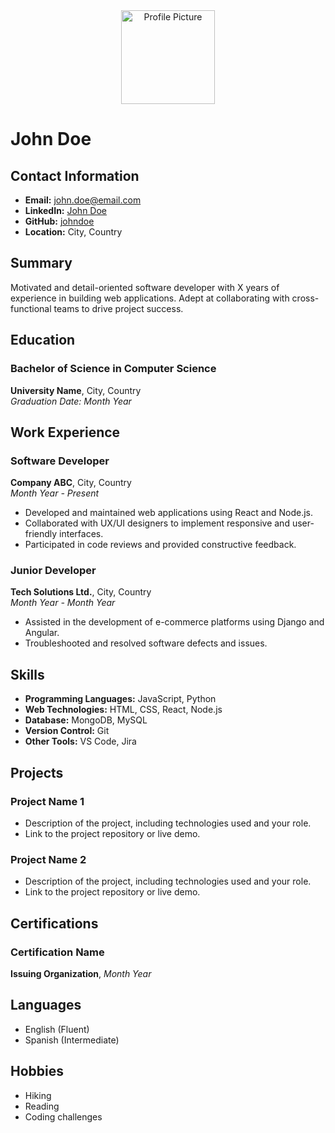 

  <div align="center">
  <img src="profile_picture.jpg" alt="Profile Picture" width="150" height="150">
</div>

  # John Doe

  ## Contact Information

  - **Email:** john.doe@email.com
  - **LinkedIn:** [John Doe](https://www.linkedin.com/in/johndoe/)
  - **GitHub:** [johndoe](https://github.com/johndoe)
  - **Location:** City, Country

  ## Summary

  Motivated and detail-oriented software developer with X years of experience in building web applications. Adept at collaborating with cross-functional teams to drive project success.

  ## Education

  ### Bachelor of Science in Computer Science
  **University Name**, City, Country  
  *Graduation Date: Month Year*

  ## Work Experience

  ### Software Developer
  **Company ABC**, City, Country  
  *Month Year - Present*

  - Developed and maintained web applications using React and Node.js.
  - Collaborated with UX/UI designers to implement responsive and user-friendly interfaces.
  - Participated in code reviews and provided constructive feedback.

  ### Junior Developer
  **Tech Solutions Ltd.**, City, Country  
  *Month Year - Month Year*

  - Assisted in the development of e-commerce platforms using Django and Angular.
  - Troubleshooted and resolved software defects and issues.

  ## Skills

  - **Programming Languages:** JavaScript, Python
  - **Web Technologies:** HTML, CSS, React, Node.js
  - **Database:** MongoDB, MySQL
  - **Version Control:** Git
  - **Other Tools:** VS Code, Jira

  ## Projects

  ### Project Name 1
  - Description of the project, including technologies used and your role.
  - Link to the project repository or live demo.

  ### Project Name 2
  - Description of the project, including technologies used and your role.
  - Link to the project repository or live demo.

  ## Certifications

  ### Certification Name
  **Issuing Organization**, *Month Year*

  ## Languages

  - English (Fluent)
  - Spanish (Intermediate)

  ## Hobbies

  - Hiking
  - Reading
  - Coding challenges

